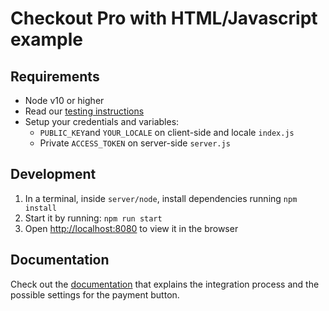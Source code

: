 # Checkout Pro with HTML/Javascript example

## Requirements

- Node v10 or higher
- Read our [testing instructions](https://www.mercadopago.com/developers/en/guides/online-payments/checkout-pro/test-integration)
- Setup your credentials and variables:
  - `PUBLIC_KEY`and `YOUR_LOCALE` on client-side and locale `index.js`
  - Private `ACCESS_TOKEN` on server-side `server.js`

## Development

1. In a terminal, inside `server/node`, install dependencies running `npm install`
2. Start it by running: `npm run start`
3. Open [http://localhost:8080](http://localhost:8080/) to view it in the browser

## Documentation

Check out the [documentation](https://www.mercadopago.com/developers/en/docs/checkout-pro/integrate-checkout-pro/web) that explains the integration process and the possible settings for the payment button.
